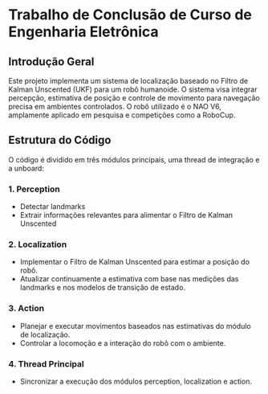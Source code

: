 # Trabalho de Conclusão de Curso de Engenharia Eletrônica

## Introdução Geral

Este projeto implementa um sistema de localização baseado no Filtro de Kalman Unscented (UKF) para um robô humanoide. O sistema visa integrar percepção, estimativa de posição e controle de movimento para navegação precisa em ambientes controlados. O robô utilizado é o NAO V6, amplamente aplicado em pesquisa e competições como a RoboCup.

## Estrutura do Código

O código é dividido em três módulos principais, uma thread de integração e a unboard:

### 1. Perception

- Detectar landmarks
- Extrair informações relevantes para alimentar o Filtro de Kalman Unscented

### 2. Localization

- Implementar o Filtro de Kalman Unscented para estimar a posição do robô.
- Atualizar continuamente a estimativa com base nas medições das landmarks e nos modelos de transição de estado.

### 3. Action

- Planejar e executar movimentos baseados nas estimativas do módulo de localização.
- Controlar a locomoção e a interação do robô com o ambiente.

### 4. Thread Principal

- Sincronizar a execução dos módulos perception, localization e action.


